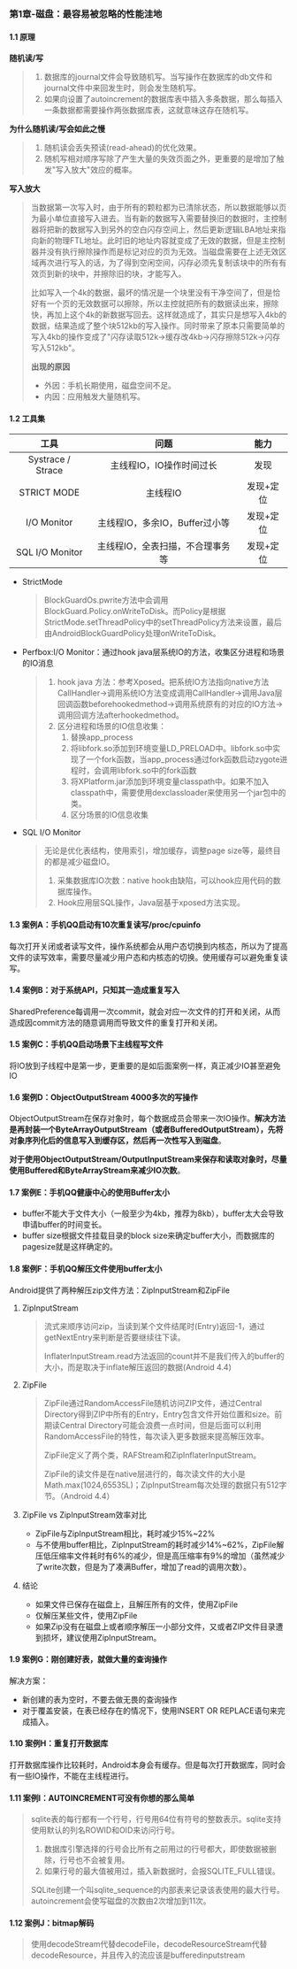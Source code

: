 ### 第1章-磁盘：最容易被忽略的性能洼地

#### 1.1 原理

**随机读/写**

> 1. 数据库的journal文件会导致随机写。当写操作在数据库的db文件和journal文件中来回发生时，则会发生随机写。
> 2. 如果向设置了autoincrement的数据库表中插入多条数据，那么每插入一条数据都需要操作两张数据库表，这就意味这存在随机写。

**为什么随机读/写会如此之慢**

> 1. 随机读会丢失预读(read-ahead)的优化效果。
> 2. 随机写相对顺序写除了产生大量的失效页面之外，更重要的是增加了触发"写入放大"效应的概率。

**写入放大**

> 当数据第一次写入时，由于所有的颗粒都为已清除状态，所以数据能够以页为最小单位直接写入进去。当有新的数据写入需要替换旧的数据时，主控制器将把新的数据写入到另外的空白闪存空间上，然后更新逻辑LBA地址来指向新的物理FTL地址。此时旧的地址内容就变成了无效的数据，但是主控制器并没有执行擦除操作而是标记对应的页为无效。当磁盘需要在上述无效区域再次进行写入的话，为了得到空闲空间，闪存必须先复制该块中的所有有效页到新的块中，并擦除旧的块，才能写入。
>
> 比如写入一个4k的数据，最坏的情况是一个块里没有干净空间了，但是恰好有一个页的无效数据可以擦除，所以主控就把所有的数据读出来，擦除快，再加上这个4k的新数据写回去。这样就造成了，其实只是想写入4kb的数据，结果造成了整个块512kb的写入操作。同时带来了原本只需要简单的写入4kb的操作变成了"闪存读取512k->缓存改4kb->闪存擦除512k->闪存写入512kb"。
>
> **出现的原因**
>
> - 外因：手机长期使用，磁盘空间不足。
> - 内因：应用触发大量随机写。

#### 1.2 工具集

|       工具        |               问题               |   能力    |
| :---------------: | :------------------------------: | :-------: |
| Systrace / Strace |     主线程IO，IO操作时间过长     |   发现    |
|    STRICT MODE    |             主线程IO             | 发现+定位 |
|    I/O Monitor    |  主线程IO，多余IO，Buffer过小等  | 发现+定位 |
|  SQL I/O Monitor  | 主线程IO，全表扫描，不合理事务等 | 发现+定位 |

- StrictMode

  > BlockGuardOs.pwrite方法中会调用BlockGuard.Policy.onWriteToDisk。而Policy是根据StrictMode.setThreadPolicy中的setThreadPolicy方法来设置，最后由AndroidBlockGuardPolicy处理onWriteToDisk。

- Perfbox:I/O Monitor：通过hook java层系统IO的方法，收集区分进程和场景的IO消息

  > 1. hook java 方法：参考Xposed。把系统IO方法指向native方法CallHandler->调用系统IO方法变成调用CallHandler->调用Java层回调函数beforehookedmethod->调用系统原有的对应的IO方法->调用回调方法afterhookedmethod。
  > 2. 区分进程和场景的IO信息收集：
  >    1. 替换app_process
  >    2. 将libfork.so添加到环境变量LD_PRELOAD中。libfork.so中实现了一个fork函数，当app_process通过fork函数启动zygote进程时，会调用libfork.so中的fork函数
  >    3. 将XPlatform.jar添加到环境变量classpath中。如果不加入classpath中，需要使用dexclassloader来使用另一个jar包中的类。
  >    4. 区分场景的IO信息收集

- SQL I/O Monitor

  > 无论是优化表结构，使用索引，增加缓存，调整page size等，最终目的都是减少磁盘IO。
  >
  > 1. 采集数据库IO次数：native hook由缺陷，可以hook应用代码的数据库操作。
  > 2. Hook应用层SQL操作，Java层基于xposed方法实现。

#### 1.3 案例A：手机QQ启动有10次重复读写/proc/cpuinfo

每次打开关闭或者读写文件，操作系统都会从用户态切换到内核态，所以为了提高文件的读写效率，需要尽量减少用户态和内核态的切换。使用缓存可以避免重复读写。

#### 1.4 案例B：对于系统API，只知其一造成重复写入

SharedPreference每调用一次commit，就会对应一次文件的打开和关闭，从而造成因commit方法的随意调用而导致文件的重复打开和关闭。

#### 1.5 案例C：手机QQ启动场景下主线程写文件

将IO放到子线程中是第一步，更重要的是如后面案例一样，真正减少IO甚至避免IO

#### 1.6 案例D：ObjectOutputStream 4000多次的写操作

ObjectOutputStream在保存对象时，每个数据成员会带来一次IO操作。**解决方法是再封装一个ByteArrayOutputStream（或者BufferedOutputStream），先将对象序列化后的信息写入到缓存区，然后再一次性写入到磁盘**。

**对于使用ObjectOutputStream/OutputInputStream来保存和读取对象时，尽量使用Buffered和ByteArrayStream来减少IO次数**。

#### 1.7 案例E：手机QQ健康中心的使用Buffer太小

- buffer不能大于文件大小（一般至少为4kb，推荐为8kb），buffer太大会导致申请buffer的时间变长。
- buffer size根据文件挂载目录的block size来确定buffer大小，而数据库的pagesize就是这样确定的。

#### 1.8 案例F：手机QQ解压文件使用buffer太小

Android提供了两种解压zip文件方法：ZipInputStream和ZipFile

1. ZipInputStream

   > 流式来顺序访问zip，当读到某个文件结尾时(Entry)返回-1，通过getNextEntry来判断是否要继续往下读。
   >
   > InflaterInputStream.read方法返回的count并不是我们传入的buffer的大小，而是取决于inflate解压返回的数据(Android 4.4)

2. ZipFile

   > ZipFile通过RandomAccessFile随机访问ZIP文件，通过Central Directory得到ZIP中所有的Entry，Entry包含文件开始位置和size。前期读Central Directory可能会浪费一点时间，但是后面可以利用RandomAccessFile的特性，每次读入更多数据来提高解压效率。
   >
   > ZipFile定义了两个类，RAFStream和ZipInflaterInputStream。
   >
   > ZipFile的读文件是在native层进行的，每次读文件的大小是Math.max(1024,65535L)；ZipInputStream每次处理的数据只有512字节。（Android 4.4）

3. ZipFile vs ZipInputStream效率对比

   - ZipFile与ZipInputStream相比，耗时减少15%~22%
   - 与不使用buffer相比，ZipInputStream的耗时减少14%~62%，ZipFile解压低压缩率文件耗时有6%的减少，但是高压缩率有9%的增加（虽然减少了write次数，但是为了凑满Buffer，增加了read的调用次数）。

4. 结论

   - 如果文件已保存在磁盘上，且解压所有的文件，使用ZipFile
   - 仅解压某些文件，使用ZipFile
   - 如果Zip没有在磁盘上或者顺序解压一小部分文件，又或者ZIP文件目录遭到损坏，建议使用ZipInputStream。

#### 1.9 案例G：刚创建好表，就做大量的查询操作

解决方案：

- 新创建的表为空时，不要去做无畏的查询操作
- 对于覆盖安装，在表已经存在的情况下，使用INSERT OR REPLACE语句来完成插入。

#### 1.10 案例H：重复打开数据库

打开数据库操作比较耗时，Android本身会有缓存。但是每次打开数据库，同时会有一些IO操作，不能在主线程进行。

#### 1.11 案例I：AUTOINCREMENT可没有你想的那么简单

> sqlite表的每行都有一个行号，行号用64位有符号的整数表示。sqlite支持使用默认的列名ROWID和OID来访问行号。
>
> 1. 数据库引擎选择的行号会比所有之前用过的行号都大，即使数据被删除，行号也不会被复用。
> 2. 如果行号的最大值被用过，插入新数据时，会报SQLITE_FULL错误。
>
> SQLite创建一个叫sqlite_sequence的内部表来记录该表使用的最大行号。autoincrement会使写磁盘的次数由2次增加到11次。

#### 1.12 案例J：bitmap解码

> 使用decodeStream代替decodeFile，decodeResourceStream代替decodeResource，并且传入的流应该是bufferedinputstream







